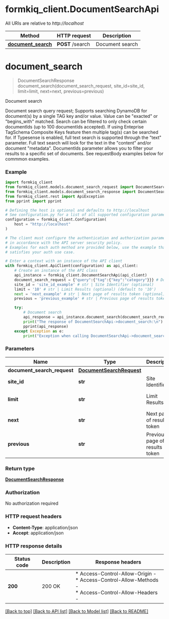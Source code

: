 # formkiq_client.DocumentSearchApi

All URIs are relative to *http://localhost*

Method | HTTP request | Description
------------- | ------------- | -------------
[**document_search**](DocumentSearchApi.md#document_search) | **POST** /search | Document search


# **document_search**
> DocumentSearchResponse document_search(document_search_request, site_id=site_id, limit=limit, next=next, previous=previous)

Document search

Document search query request;   Supports searching DynamoDB for document(s) by a single TAG key and/or value. Value can be \"exacted\" or \"begins_with\" matched. Search can be filtered to only check certain documentIds (up to 100 documentIds accepted).  If using Enteprise TagSchema Composite Keys feature then multiple tag(s) can be searched for.  If Typesense is enabled, full text search is supported through the \"text\" parameter. Full text search will look for the text in the \"content\" and/or document \"metadata\".  DocumentIds parameter allows you to filter your results to a specific set of documents.   See requestBody examples below for commmon examples.

### Example


```python
import formkiq_client
from formkiq_client.models.document_search_request import DocumentSearchRequest
from formkiq_client.models.document_search_response import DocumentSearchResponse
from formkiq_client.rest import ApiException
from pprint import pprint

# Defining the host is optional and defaults to http://localhost
# See configuration.py for a list of all supported configuration parameters.
configuration = formkiq_client.Configuration(
    host = "http://localhost"
)

# The client must configure the authentication and authorization parameters
# in accordance with the API server security policy.
# Examples for each auth method are provided below, use the example that
# satisfies your auth use case.

# Enter a context with an instance of the API client
with formkiq_client.ApiClient(configuration) as api_client:
    # Create an instance of the API class
    api_instance = formkiq_client.DocumentSearchApi(api_client)
    document_search_request = {"query":{"tag":{"key":"category"}}} # DocumentSearchRequest | 
    site_id = 'site_id_example' # str | Site Identifier (optional)
    limit = '10' # str | Limit Results (optional) (default to '10')
    next = 'next_example' # str | Next page of results token (optional)
    previous = 'previous_example' # str | Previous page of results token (optional)

    try:
        # Document search
        api_response = api_instance.document_search(document_search_request, site_id=site_id, limit=limit, next=next, previous=previous)
        print("The response of DocumentSearchApi->document_search:\n")
        pprint(api_response)
    except Exception as e:
        print("Exception when calling DocumentSearchApi->document_search: %s\n" % e)
```



### Parameters


Name | Type | Description  | Notes
------------- | ------------- | ------------- | -------------
 **document_search_request** | [**DocumentSearchRequest**](DocumentSearchRequest.md)|  | 
 **site_id** | **str**| Site Identifier | [optional] 
 **limit** | **str**| Limit Results | [optional] [default to &#39;10&#39;]
 **next** | **str**| Next page of results token | [optional] 
 **previous** | **str**| Previous page of results token | [optional] 

### Return type

[**DocumentSearchResponse**](DocumentSearchResponse.md)

### Authorization

No authorization required

### HTTP request headers

 - **Content-Type**: application/json
 - **Accept**: application/json

### HTTP response details

| Status code | Description | Response headers |
|-------------|-------------|------------------|
**200** | 200 OK |  * Access-Control-Allow-Origin -  <br>  * Access-Control-Allow-Methods -  <br>  * Access-Control-Allow-Headers -  <br>  |

[[Back to top]](#) [[Back to API list]](../README.md#documentation-for-api-endpoints) [[Back to Model list]](../README.md#documentation-for-models) [[Back to README]](../README.md)

